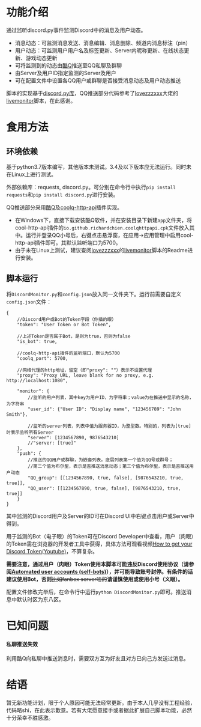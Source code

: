 # 功能介绍

通过监听discord.py事件监测Discord中的消息及用户动态。

* 消息动态：可监测消息发送、消息编辑、消息删除、频道内消息标注（pin）
* 用户动态：可监测用户用户名及标签更新、Server内昵称更新、在线状态更新、游戏动态更新
* 可将监测到的动态由[酷Q](https://cqp.cc/)推送至QQ私聊及群聊
* 由Server及用户ID指定监测的Server及用户
* 可在配置文件中设置各QQ用户或群聊是否接受消息动态及用户动态推送

脚本的实现基于[discord.py库](https://pypi.org/project/discord.py/)，QQ推送部分代码参考了[lovezzzxxx](https://github.com/lovezzzxxx)大佬的[livemonitor](https://github.com/lovezzzxxx/livemonitor)脚本，在此感谢。

# 食用方法

## 环境依赖

基于python3.7版本编写，其他版本未测试。3.4及以下版本应无法运行。同时未在Linux上进行测试。

外部依赖库：requests, discord.py。可分别在命令行中执行`pip install requests`和`pip install discord.py`进行安装。

QQ推送部分采用[酷Q](https://cqp.cc/)及[coolq-http-api](https://github.com/richardchien/coolq-http-api/releases)插件实现。

* 在Windows下，直接下载安装酷Q软件，并在安装目录下新建`app`文件夹，将cool-http-api插件的`io.github.richardchien.coolqhttpapi.cpk`文件放入其中。运行并登录QQ小号后，右键点击悬浮窗，在应用->应用管理中启用cool-http-api插件即可。其默认监听端口为5700。
* 由于未在Linux上测试，建议查阅[lovezzzxxx](https://github.com/lovezzzxxx)的[livemonitor](https://github.com/lovezzzxxx/livemonitor#qq%E6%8E%A8%E9%80%81%E5%8F%AF%E9%80%89)脚本的Readme进行安装。

## 脚本运行

将`DiscordMonitor.py`和`config.json`放入同一文件夹下。运行前需要自定义`config.json`文件：

```
{
    //Discord用户或Bot的Token字段（你插的眼）
    "token": "User Token or Bot Token", 

    //上述Token是否属于Bot，是则为true，否则为false
    "is_bot": true, 

    //coolq-http-api插件的监听端口，默认为5700
    "coolq_port": 5700, 
    
    //网络代理的http地址，留空（即"proxy": ""）表示不设置代理
    "proxy": "Proxy URL, leave blank for no proxy, e.g. http://localhost:1080", 

    "monitor": {
        //监听的用户列表，其中key为用户ID，为字符串；value为在推送中显示的名称，为字符串
        "user_id": {"User ID": "Display name", "123456789": "John Smith"},

        //监听的server列表，列表中值为服务器ID，为整型数。特别的，列表为[true]时表示监听所有Server
        "server": [1234567890, 9876543210]
        //"server: [true]"
    },
    "push": {
        //推送的QQ用户或群聊，为嵌套列表。底层列表第一个值为QQ号或群号；
        //第二个值为布尔型，表示是否推送消息动态；第三个值为布尔型，表示是否推送用户动态
        "QQ_group": [[1234567890, true, false], [9876543210, true, true]],
        "QQ_user": [[1234567890, true, false], [9876543210, true, true]]
    }
}
```

其中监测的Discord用户及Server的ID可在Discord UI中右键点击用户或Server中得到。

用于监测的Bot（电子眼）的Token可在Discord Developer中查看，用户（肉眼）的Token需在浏览器的开发者工具中获得，具体方法可观看视频[How to get your Discord Token(Youtube)](https://youtu.be/tI1lzqzLQCs)，不算复杂。

<b>需要注意，通过用户（肉眼）Token使用本脚本可能违反Discord使用协议（请参阅[Automated user accounts (self-bots)](https://support.discord.com/hc/en-us/articles/115002192352)），并可能导致账号封停。有条件的话建议使用Bot，否则</b>~~比如fanbox server啥的~~<b>请谨慎使用或使用小号（义眼）。</b>

配置文件修改完毕后，在命令行中运行`python DiscordMonitor.py`即可。推送消息中默认时区为东八区。

# 已知问题

#### 私聊推送失效

利用酷Q向私聊中推送消息时，需要双方互为好友且对方已向己方发送过消息。

# 结语

暂无新功能计划，限于个人原因可能无法经常更新。由于本人几乎没有工程经验，代码略shi，在此表示歉意。若有大佬愿意接手或者据此扩展自己脚本功能，必然十分荣幸不胜感激。

